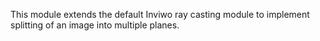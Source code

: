 This module extends the default Inviwo ray casting module to implement splitting of an image into multiple planes.

